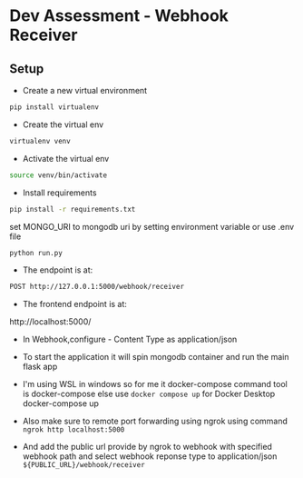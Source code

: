 # Dev Assessment - Webhook Receiver

## Setup

* Create a new virtual environment

```bash
pip install virtualenv
```

* Create the virtual env

```bash
virtualenv venv
```

* Activate the virtual env

```bash
source venv/bin/activate
```

* Install requirements

```bash
pip install -r requirements.txt
```
set  MONGO_URI to mongodb uri by setting  environment variable or use .env file
```bash
python run.py
```

* The endpoint is at:

```bash
POST http://127.0.0.1:5000/webhook/receiver
```

* The frontend endpoint is at:

http://localhost:5000/


* In Webhook,configure - Content Type as application/json



<!-- Using docker-compose.yml  -->

* To start the application it will spin mongodb container and run the main flask app
* I'm using WSL in windows so for me it docker-compose command tool is docker-compose else use `docker compose up` for Docker Desktop
docker-compose up

* Also make sure to remote port forwarding using ngrok using command 
`ngrok http localhost:5000`
* And add the public url provide by ngrok to webhook with specified webhook path and select webhook reponse type to application/json
`${PUBLIC_URL}/webhook/receiver`
